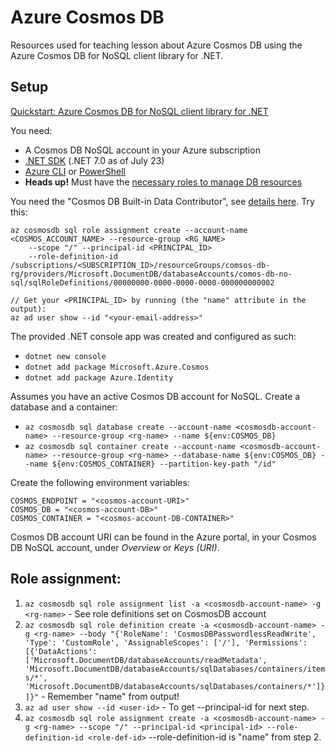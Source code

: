 # Azure Cosmos DB

Resources used for teaching lesson about Azure Cosmos DB using the Azure Cosmos DB for NoSQL client library for .NET.

## Setup

[Quickstart: Azure Cosmos DB for NoSQL client library for .NET](https://learn.microsoft.com/en-us/azure/cosmos-db/nosql/quickstart-dotnet?tabs=azure-portal%2Cwindows%2Cpasswordless%2Csign-in-azure-cli)

You need:
* A Cosmos DB NoSQL account in your Azure subscription
* [.NET SDK](https://dotnet.microsoft.com/en-us/download/dotnet) (.NET 7.0 as of July 23)
* [Azure CLI](https://learn.microsoft.com/en-us/cli/azure/) or [PowerShell](https://learn.microsoft.com/en-us/powershell/azure/?view=azps-10.1.0)
* __Heads up!__ Must have the [necessary roles to manage DB resources](https://learn.microsoft.com/en-us/azure/cosmos-db/nosql/quickstart-dotnet?tabs=azure-portal%2Cwindows%2Cpasswordless%2Csign-in-azure-cli#create-the-custom-role)

You need the "Cosmos DB Built-in Data Contributor", see [details here](https://learn.microsoft.com/en-us/azure/cosmos-db/how-to-setup-rbac). Try this:

```
az cosmosdb sql role assignment create --account-name <COSMOS_ACCOUNT_NAME> --resource-group <RG_NAME> 
    --scope "/" --principal-id <PRINCIPAL_ID>
    --role-definition-id /subscriptions/<SUBSCRIPTION_ID>/resourceGroups/comsos-db-rg/providers/Microsoft.DocumentDB/databaseAccounts/comos-db-no-sql/sqlRoleDefinitions/00000000-0000-0000-0000-000000000002

// Get your <PRINCIPAL_ID> by running (the "name" attribute in the output):
az ad user show --id "<your-email-address>"
```

The provided .NET console app was created and configured as such:
* ``dotnet new console``
* ``dotnet add package Microsoft.Azure.Cosmos``
* ``dotnet add package Azure.Identity``

Assumes you have an active Cosmos DB account for NoSQL. Create a database and a container:
* ``az cosmosdb sql database create --account-name <cosmosdb-account-name> --resource-group <rg-name> --name ${env:COSMOS_DB}``
* ``az cosmosdb sql container create --account-name <cosmosdb-account-name> --resource-group <rg-name> --database-name ${env:COSMOS_DB} --name ${env:COSMOS_CONTAINER} --partition-key-path "/id"``

Create the following environment variables:
```
COSMOS_ENDPOINT = "<cosmos-account-URI>"
COSMOS_DB = "<cosmos-account-DB>"
COSMOS_CONTAINER = "<cosmos-account-DB-CONTAINER>"
```
Cosmos DB account URI can be found in the Azure portal, in your Cosmos DB NoSQL account, under _Overview_ or _Keys (URI)_.


## Role assignment:

1. ``az cosmosdb sql role assignment list -a <cosmosdb-account-name> -g <rg-name>`` - See role definitions set on CosmosDB account
2. ``az cosmosdb sql role definition create -a <cosmosdb-account-name> -g <rg-name> --body "{'RoleName': 'CosmosDBPasswordlessReadWrite', 'Type': 'CustomRole', 'AssignableScopes': ['/'], 'Permissions': [{'DataActions': ['Microsoft.DocumentDB/databaseAccounts/readMetadata', 'Microsoft.DocumentDB/databaseAccounts/sqlDatabases/containers/items/*', 'Microsoft.DocumentDB/databaseAccounts/sqlDatabases/containers/*']}]}"`` - Remember "name" from output!
3. ``az ad user show --id <user-id>`` - To get --principal-id for next step.
4. ``az cosmosdb sql role assignment create -a <cosmosdb-account-name> -g <rg-name> --scope "/" --principal-id <principal-id> --role-definition-id <role-def-id>`` --role-definition-id is "name" from step 2. 